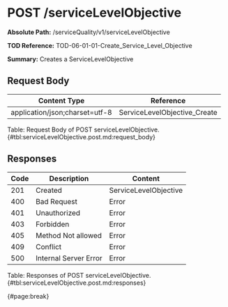 <!--
    ATTENTION: This file was generated via gradle!
               Do NOT manually edit this file! Any such changes will be overwritten!
-->

# POST /serviceLevelObjective

**Absolute Path:** /serviceQuality/v1/serviceLevelObjective

**TOD Reference:** TOD-06-01-01-Create_Service_Level_Objective

**Summary:** Creates a ServiceLevelObjective

## Request Body

| Content Type | Reference |
|--------------|-----------|
| application/json;charset=utf-8 | ServiceLevelObjective_Create |

Table: Request Body of POST serviceLevelObjective. {#tbl:serviceLevelObjective.post.md:request_body}

## Responses

| Code | Description | Content |
|------|-------------|---------|
| 201 | Created | ServiceLevelObjective |
| 400 | Bad Request | Error |
| 401 | Unauthorized | Error |
| 403 | Forbidden | Error |
| 405 | Method Not allowed | Error |
| 409 | Conflict | Error |
| 500 | Internal Server Error | Error |

Table: Responses of POST serviceLevelObjective. {#tbl:serviceLevelObjective.post.md:responses}

{#page:break}
